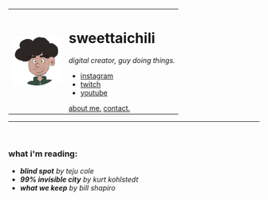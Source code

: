 <!DOCTYPE html>
<html lang="en" dir="ltr">

<head>
  <meta charset="utf-8">
  <title>home</title>
</head>

<body>
  <table cellspacing="20">
    <tr>
      <td><img src="images/TR_Character happy.png"
        alt="drawing of sweettaichili" width=100 height=100></td>
      <td>
        <h1>sweettaichili</h1>
        <p><em>digital creator, guy doing things.</em></p>
        <ul>
          <li><a href="https://www.instagram.com/sweettaichili">instagram</a></li>
          <li><a href="https://www.twitch.tv/sweettaichili">twitch</a></li>
          <li><a href="https://www.youtube.com/channel/UCnzuKCM68Ewvd8Dmvr9frjw">
              youtube</a></li>
        </ul>
        <a href="about.html">about me.</a>
        <a href="contact.html">contact.</a>
      </td>
    </tr>
  </table>
  <hr size='3' noshade />
  <br>
  <h3>what i'm reading:</h3>
  <ul>
    <li><em><strong>blind spot</strong> by teju cole</em></li>
    <li><em><strong>99% invisible city</strong> by kurt kohlstedt</em></li>
    <li><em><strong>what we keep</strong> by bill shapiro</em></li>
  </ul>
</body>

</html>
